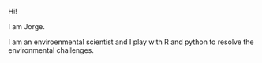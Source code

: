 Hi! 

I am Jorge. 

I am an enviroenmental scientist and I play with R and python to resolve the environmental challenges. 
